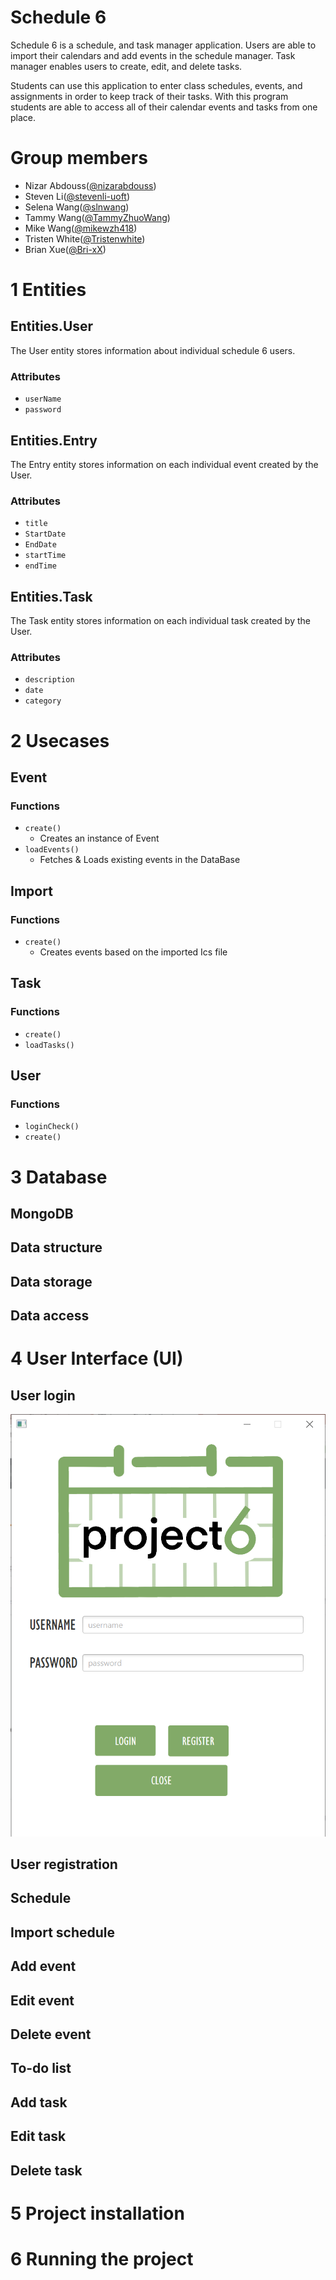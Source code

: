# Schedule 6

Schedule 6 is a schedule, and task manager application. Users are able to import their calendars and add events in the schedule manager. Task manager enables users to create, edit, and delete tasks.

Students can use this application to enter class schedules, events, and assignments in order to keep track of their tasks. With this program students are able to access all of their calendar events and tasks from one place.

# Group members
- Nizar Abdouss([@nizarabdouss](https://github.com/nizarabdouss))
- Steven Li([@stevenli-uoft](https://github.com/stevenli-uoft))
- Selena Wang([@slnwang](https://github.com/slnwang))
- Tammy Wang([@TammyZhuoWang](https://github.com/TammyZhuoWang))
- Mike Wang([@mikewzh418](https://github.com/mikewzh418))
- Tristen White([@Tristenwhite](https://github.com/Tristenwhite))
- Brian Xue([@Bri-xX](https://github.com/Bri-xX))

# 1 Entities 

## Entities.User
The User entity stores information about individual schedule 6 users.
### Attributes
* `userName`
* `password`
## Entities.Entry
The Entry entity stores information on each individual event created by the User.
### Attributes
* `title`
* `StartDate`
* `EndDate`
* `startTime`
* `endTime`
## Entities.Task
The Task entity stores information on each individual task created by the User.
### Attributes
* `description`
* `date`
* `category`

# 2 Usecases
## Event 
### Functions
* `create()`
    * Creates an instance of Event 
* `loadEvents()`
    * Fetches & Loads existing events in the DataBase
## Import
### Functions
* `create()`
    * Creates events based on the imported Ics file
## Task 
### Functions
* `create()`
* `loadTasks()`
## User
### Functions
* `loginCheck()`
* `create()`

# 3 Database
## MongoDB
## Data structure
## Data storage
## Data access

# 4 User Interface (UI)
## User login
![Picture of login](image/login.png)
## User registration
## Schedule
## Import schedule
## Add event
## Edit event
## Delete event
## To-do list
## Add task
## Edit task
## Delete task

# 5 Project installation

# 6 Running the project
